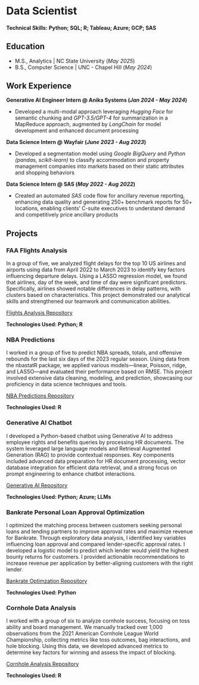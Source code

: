 # Data Scientist

#### Technical Skills: Python; SQL; R; Tableau; Azure; GCP; SAS

## Education			       		
- M.S., Analytics	| NC State University (_May 2025_)	 			        		
- B.S., Computer Science | UNC - Chapel Hill (_May 2024_)

## Work Experience
**Generative AI Engineer Intern @ Anika Systems (_Jan 2024 - May 2024_)**
- Developed a multi-modal approach leveraging _Hugging Face_ for semantic chunking and _GPT-3.5/GPT-4_ for summarization in a MapReduce approach, augmented by _LangChain_ for model development and enhanced document processing

**Data Science Intern @ Wayfair (_June 2023 - Aug 2023_)**
- Developed a segmentation model using _Google BigQuery_ and _Python (pandas, scikit-learn)_ to classify accommodation and property management companies into markets based on their static attributes and shopping behaviors

**Data Science Intern @ SAS (_May 2022 - Aug 2022_)**
- Created an automated _SAS_ code flow for ancillary revenue reporting, enhancing data quality and generating 250+ benchmark reports for 50+ locations, enabling clients’ C-suite executives to understand demand and competitively price ancillary products

## Projects
### FAA Flights Analysis
In a group of five, we analyzed flight delays for the top 10 US airlines and airports using data from April 2022 to March 2023 to identify key factors influencing departure delays. Using a LASSO regression model, we found that airlines, day of the week, and time of day were significant predictors. Specifically, airlines showed notable differences in delay patterns, with clusters based on characteristics. This project demonstrated our analytical skills and strengthened our teamwork and communication abilities.

[Flights Analysis Repository](https://github.com/rvenkatraman02/FAA-Flights-Analysis)

**Technologies Used: Python; R**

<!--![Flights](/assets/img/airplane.png)-->


### NBA Predictions
I worked in a group of five to predict NBA spreads, totals, and offensive rebounds for the last six days of the 2023 regular season. Using data from the nbastatR package, we applied various models—linear, Poisson, ridge, and LASSO—and evaluated their performance based on RMSE. This project involved extensive data cleaning, modeling, and prediction, showcasing our proficiency in data science techniques and tools.

[NBA Predictions Repository](https://github.com/rvenkatraman02/NBA-Predictions)

**Technologies Used: R**

<!--![NBA](/assets/img/nba.png)-->


### Generative AI Chatbot
I developed a Python-based chatbot using Generative AI to address employee rights and benefits queries by processing HR documents. The system leveraged large language models and Retrieval Augmented Generation (RAG) to provide contextual responses. Key components included advanced data preparation for HR document processing, vector database integration for efficient data retrieval, and a strong focus on prompt engineering to enhance chatbot interactions.

[Generative AI Repository](https://github.com/rvenkatraman02/Generative-AI-Chatbot)

**Technologies Used: Python; Azure; LLMs**

<!--![Gen AI](/assets/img/gen_ai.png)-->


### Bankrate Personal Loan Approval Optimization
I optimized the matching process between customers seeking personal loans and lending partners to improve approval rates and maximize revenue for Bankrate. Through exploratory data analysis, I identified key variables influencing loan approval and compared lender-specific approval rates. I developed a logistic model to predict which lender would yield the highest bounty returns for customers. I provided actionable recommendations to increase revenue per application by better-aligning customers with the right lender.

[Bankrate Optimzation Repository](https://github.com/rvenkatraman02/Generative-AI-Chatbot)

**Technologies Used: Python**

<!--![Bankrate](/assets/img/bankrate_loan.png)-->


### Cornhole Data Analysis
I worked with a group of six to analyze cornhole success, focusing on toss ability and board management. We manually tracked over 1,000 observations from the 2021 American Cornhole League World Championship, collecting metrics like toss outcomes, bag interactions, and hole blocking. Using this data, we developed advanced metrics to determine key factors for winning and assess the impact of blocking.

[Cornhole Analysis Repository](https://github.com/rvenkatraman02/Generative-AI-Chatbot)

**Technologies Used: R**

<!--![Cornhole](/assets/img/cornhole.png)-->
